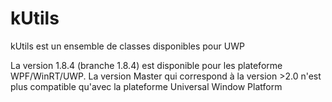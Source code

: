 # kUtils
kUtils est un ensemble de classes disponibles pour UWP

La version 1.8.4 (branche 1.8.4) est disponible pour les plateforme WPF/WinRT/UWP. La version Master qui correspond à la version >2.0 n'est plus compatible qu'avec la plateforme Universal Window Platform
